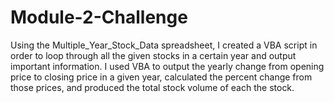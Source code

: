 # Module-2-Challenge
Using the Multiple_Year_Stock_Data spreadsheet, I created a VBA script in order to loop through all the given stocks in a certain year and output important information. I used VBA to output the yearly change from opening price to closing price in a given year, calculated the percent change from those prices, and produced the total stock volume of each the stock.
